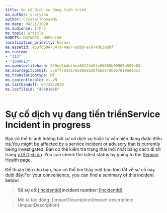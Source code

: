 ```yaml
---
title: Sự cố dịch vụ đang tiến triển
ms.author: v-crytho
author: CrystalThomasMS
ms.date: 04/21/2020
ms.audience: ITPro
ms.topic: article
ROBOTS: NOINDEX, NOFOLLOW
localization_priority: Normal
ms.assetid: e63fd594-347a-4a07-8dbd-a7074d6398bf
ms.custom:
- "114"
- "1600013"
ms.openlocfilehash: 539ed1bdbfbea60124d8fe05885b00900a597e83
ms.sourcegitcommit: 55eff703a17e500681d8fa6a87eb067019ade3cc
ms.translationtype: MT
ms.contentlocale: vi-VN
ms.lasthandoff: 04/22/2020
ms.locfileid: "43681666"
---
```

# <a name="service-incident-in-progress"></a><span data-ttu-id="385aa-102">Sự cố dịch vụ đang tiến triển</span><span class="sxs-lookup"><span data-stu-id="385aa-102">Service Incident in progress</span></span>

<span data-ttu-id="385aa-103">Bạn có thể bị ảnh hưởng bởi sự cố dịch vụ hoặc tư vấn hiện đang được điều tra.</span><span class="sxs-lookup"><span data-stu-id="385aa-103">You might be affected by a service incident or advisory that is currently being investigated.</span></span> <span data-ttu-id="385aa-104">Bạn có thể kiểm tra trạng thái mới nhất bằng cách đi tới trang [y tế Dịch vụ](https://admin.microsoft.com/adminportal/home#/servicehealth) .</span><span class="sxs-lookup"><span data-stu-id="385aa-104">You can check the latest status by going to the [Service Health](https://admin.microsoft.com/adminportal/home#/servicehealth) page.</span></span>
  
<span data-ttu-id="385aa-105">Để thuận tiện cho bạn, bạn có thể tìm thấy một bản tóm tắt về sự cố này dưới đây:</span><span class="sxs-lookup"><span data-stu-id="385aa-105">For your convenience, you can find a summary of this incident below:</span></span>
  
> <span data-ttu-id="385aa-106">**Số sự cố:**[{incidentid}](https://admin.microsoft.com/adminportal/home#/servicehealth)</span><span class="sxs-lookup"><span data-stu-id="385aa-106">**Incident number:**[{IncidentId}](https://admin.microsoft.com/adminportal/home#/servicehealth)</span></span>
    
> <span data-ttu-id="385aa-107">Mô tả tác động: {ImpactDescription}</span><span class="sxs-lookup"><span data-stu-id="385aa-107">Impact description: {ImpactDescription}</span></span>
